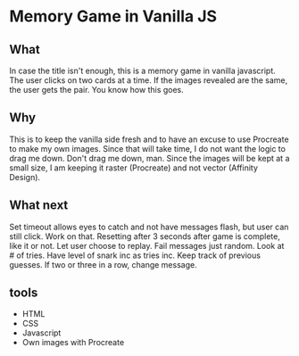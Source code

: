 # Memory Game in Vanilla JS

## What
In case the title isn't enough, this is a memory game in vanilla javascript. The user clicks on two cards at a time. If the images revealed are the same, the user gets the pair. You know how this goes.

## Why
This is to keep the vanilla side fresh and to have an excuse to use Procreate to make my own images. Since that will take time, I do not want the logic to drag me down. Don't drag me down, man. Since the images will be kept at a small size, I am keeping it raster (Procreate) and not vector (Affinity Design).

## What next
Set timeout allows eyes to catch and not have messages flash, but user can still click. Work on that.
Resetting after 3 seconds after game is complete, like it or not. Let user choose to replay.
Fail messages just random. Look at # of tries. Have level of snark inc as tries inc. 
Keep track of previous guesses. If two or three in a row, change message.

## tools
* HTML
* CSS
* Javascript
* Own images with Procreate
